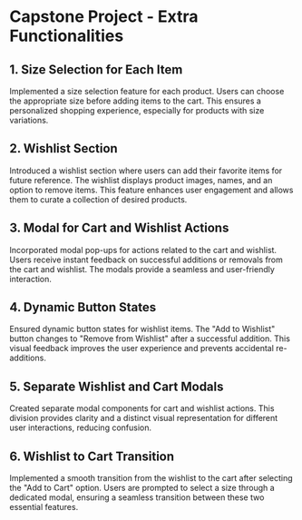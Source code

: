 # Capstone Project - Extra Functionalities

## 1. Size Selection for Each Item

Implemented a size selection feature for each product. Users can choose the appropriate size before adding items to the cart. This ensures a personalized shopping experience, especially for products with size variations.

## 2. Wishlist Section

Introduced a wishlist section where users can add their favorite items for future reference. The wishlist displays product images, names, and an option to remove items. This feature enhances user engagement and allows them to curate a collection of desired products.

## 3. Modal for Cart and Wishlist Actions

Incorporated modal pop-ups for actions related to the cart and wishlist. Users receive instant feedback on successful additions or removals from the cart and wishlist. The modals provide a seamless and user-friendly interaction.

## 4. Dynamic Button States

Ensured dynamic button states for wishlist items. The "Add to Wishlist" button changes to "Remove from Wishlist" after a successful addition. This visual feedback improves the user experience and prevents accidental re-additions.

## 5. Separate Wishlist and Cart Modals

Created separate modal components for cart and wishlist actions. This division provides clarity and a distinct visual representation for different user interactions, reducing confusion.

## 6. Wishlist to Cart Transition

Implemented a smooth transition from the wishlist to the cart after selecting the "Add to Cart" option. Users are prompted to select a size through a dedicated modal, ensuring a seamless transition between these two essential features.
